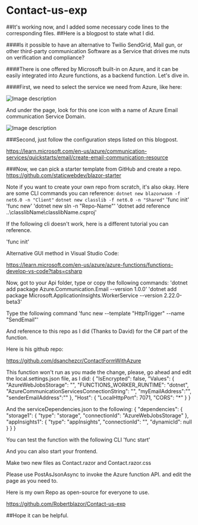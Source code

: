 # Contact-us-exp
##It's working now, and I added some necessary code lines to the corresponding files.
##Here is a blogpost to state what I did.

####Is it possible to have an alternative to Twilio SendGrid, Mail gun, or other third-party communication Software as a Service that drives me nuts on verification and compliance?

####There is one offered by Microsoft built-in on Azure, and it can be easily integrated into Azure functions, as a backend function. Let's dive in.

####First, we need to select the service we need from Azure, like here:

![Image description](https://dev-to-uploads.s3.amazonaws.com/uploads/articles/mgl1a4us11piu8880rfm.png)

And under the page, look for this one icon with a name of Azure Email communication Service Domain.

![Image description](https://dev-to-uploads.s3.amazonaws.com/uploads/articles/bym9xnrh55voy01f536f.png)

###Second, just follow the configuration steps listed on this blogpost.

https://learn.microsoft.com/en-us/azure/communication-services/quickstarts/email/create-email-communication-resource

###Now, we can pick a starter template from GitHub and create a repo.
https://github.com/staticwebdev/blazor-starter

Note if you want to create your own repo from scratch, it's also okay. Here are some CLI commands you can reference:
`dotnet new blazorwasm -f net6.0 -n "Client"`
`dotnet new classlib -f net6.0 -n "Shared"`
'func init'
'func new'
'dotnet new sln -n "Repo-Name"'
'dotnet add reference ..\classlibName\classlibName.csproj'

If the following cli doesn't work, here is a different tutorial you can reference.

'func init'

Alternative GUI method in Visual Studio Code:

https://learn.microsoft.com/en-us/azure/azure-functions/functions-develop-vs-code?tabs=csharp

Now, got to your Api folder, type or copy the following commands:
'dotnet add package Azure.Communication.Email --version 1.0.0'
'dotnet add package Microsoft.ApplicationInsights.WorkerService --version 2.22.0-beta3'

Type the following command
'func new --template "HttpTrigger" --name "SendEmail"'

And reference to this repo as I did (Thanks to David) for the C# part of the function.

Here is his github repo:

https://github.com/dsanchezcr/ContactFormWithAzure


This function won't run as you made the change, please, go ahead and edit the local.settings.json file, as I did:
{
  "IsEncrypted": false,
  "Values": {
    "AzureWebJobsStorage": "",
    "FUNCTIONS_WORKER_RUNTIME": "dotnet",
    "AzureCommunicationServicesConnectionString": "<Your Connection String>",
    "myEmailAddress":"<Your Email to receive the email>",
    "senderEmailAddress":"<System assigned email address or your custom email address to host the service>"
  },
  "Host": {
    "LocalHttpPort": 7071,
    "CORS": "*"
    }
}


And the serviceDependencies.json to the following:
{
    "dependencies": {
      "storage1": {
        "type": "storage",
        "connectionId": "AzureWebJobsStorage"
      },
      "appInsights1": {
        "type": "appInsights",
        "connectionId": "<Azure communication service connection key>",
        "dynamicId": null
      }
    }
  }

You can test the function with the following CLI
'func start'

And you can also start your frontend.

Make two new files as Contact.razor and Contact.razor.css

Please use PostAsJsonAsync to invoke the Azure function API. and edit the page as you need to.

Here is my own Repo as open-source for everyone to use.

https://github.com/Robertblazor/Contact-us-exp

##Hope it can be helpful.
